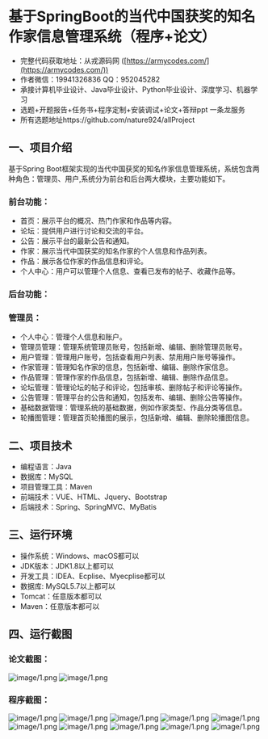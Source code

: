 基于SpringBoot的当代中国获奖的知名作家信息管理系统（程序+论文）
=
- 完整代码获取地址：从戎源码网 ([https://armycodes.com/](https://armycodes.com/))
- 作者微信：19941326836  QQ：952045282 
- 承接计算机毕业设计、Java毕业设计、Python毕业设计、深度学习、机器学习
- 选题+开题报告+任务书+程序定制+安装调试+论文+答辩ppt 一条龙服务
- 所有选题地址https://github.com/nature924/allProject

一、项目介绍
---
基于Spring Boot框架实现的当代中国获奖的知名作家信息管理系统，系统包含两种角色：管理员、用户,系统分为前台和后台两大模块，主要功能如下。


### 前台功能：
- 首页：展示平台的概况、热门作家和作品等内容。
- 论坛：提供用户进行讨论和交流的平台。
- 公告：展示平台的最新公告和通知。
- 作家：展示当代中国获奖的知名作家的个人信息和作品列表。
- 作品：展示各位作家的作品信息和评论。
- 个人中心：用户可以管理个人信息、查看已发布的帖子、收藏作品等。

### 后台功能：
### 管理员：
- 个人中心：管理个人信息和账户。
- 管理员管理：管理系统管理员账号，包括新增、编辑、删除管理员账号。
- 用户管理：管理用户账号，包括查看用户列表、禁用用户账号等操作。
- 作家管理：管理知名作家的信息，包括新增、编辑、删除作家信息。
- 作品管理：管理作家的作品信息，包括新增、编辑、删除作品信息。
- 论坛管理：管理论坛的帖子和评论，包括审核、删除帖子和评论等操作。
- 公告管理：管理平台的公告和通知，包括发布、编辑、删除公告等操作。
- 基础数据管理：管理系统的基础数据，例如作家类型、作品分类等信息。
- 轮播图管理：管理首页轮播图的展示，包括新增、编辑、删除轮播图信息。





二、项目技术
---
- 编程语言：Java
- 数据库：MySQL
- 项目管理工具：Maven
- 前端技术：VUE、HTML、Jquery、Bootstrap
- 后端技术：Spring、SpringMVC、MyBatis

三、运行环境
---
- 操作系统：Windows、macOS都可以
- JDK版本：JDK1.8以上都可以
- 开发工具：IDEA、Ecplise、Myecplise都可以
- 数据库: MySQL5.7以上都可以
- Tomcat：任意版本都可以
- Maven：任意版本都可以

四、运行截图
---
### 论文截图：
![image/1.png](limage/1.png)
![image/1.png](limage/2.png)

### 程序截图：
![image/1.png](image/1.png)
![image/1.png](image/2.png)
![image/1.png](image/3.png)
![image/1.png](image/4.png)
![image/1.png](image/5.png)
![image/1.png](image/6.png)
![image/1.png](image/7.png)
![image/1.png](image/8.png)
![image/1.png](image/9.png)
![image/1.png](image/10.png)

